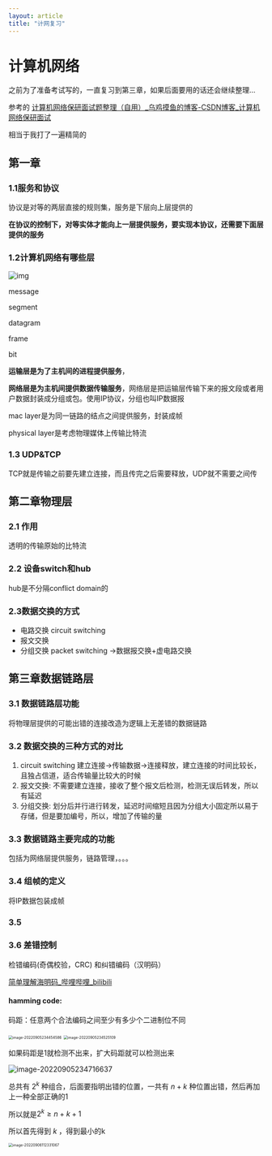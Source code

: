 ```yaml
---
layout: article
title: "计网复习"
---
```




# 计算机网络

之前为了准备考试写的，一直复习到第三章，如果后面要用的话还会继续整理...

参考的 [计算机网络保研面试题整理（自用）_乌鸡摸鱼的博客-CSDN博客_计算机网络保研面试](https://blog.csdn.net/m0_52571748/article/details/119513761)

相当于我打了一遍精简的

## 第一章

### 1.1服务和协议

协议是对等的两层直接的规则集，服务是下层向上层提供的

**在协议的控制下，对等实体才能向上一层提供服务，要实现本协议，还需要下面层提供的服务**

### 1.2计算机网络有哪些层

![img](https://xiaoqixiaowei.oss-cn-chengdu.aliyuncs.com/img_for_typora/f3001aaa9bee7072b3d9b7551f820d57.png)

message

segment

datagram

frame

bit

**运输层是为了主机间的进程提供服务**，

**网络层是为主机间提供数据传输服务**，网络层是把运输层传输下来的报文段或者用户数据封装成分组或包。使用IP协议，分组也叫IP数据报

mac layer是为同一链路的结点之间提供服务，封装成帧

physical layer是考虑物理媒体上传输比特流

### 1.3 UDP&TCP

TCP就是传输之前要先建立连接，而且传完之后需要释放，UDP就不需要之间传

## 第二章物理层

### 2.1 作用

透明的传输原始的比特流

### 2.2 设备switch和hub

hub是不分隔conflict domain的

### 2.3数据交换的方式

* 电路交换 circuit switching
* 报文交换 
* 分组交换 packet switching  ->数据报交换+虚电路交换

## 第三章数据链路层

### 3.1 数据链路层功能

将物理层提供的可能出错的连接改造为逻辑上无差错的数据链路

### 3.2 数据交换的三种方式的对比

1. circuit switching 建立连接->传输数据->连接释放，建立连接的时间比较长，且独占信道，适合传输量比较大的时候
2. 报文交换: 不需要建立连接，接收了整个报文后检测，检测无误后转发，所以有延迟
3. 分组交换: 划分后并行进行转发，延迟时间缩短且因为分组大小固定所以易于存储，但是要加编号，所以，增加了传输的量

### 3.3 数据链路主要完成的功能

包括为网络层提供服务，链路管理，。。。

### 3.4 组帧的定义

将IP数据包装成帧

### 3.5

### 3.6 差错控制

检错编码(奇偶校验，CRC) 和纠错编码（汉明码）

[简单理解海明码_哔哩哔哩_bilibili](https://www.bilibili.com/video/BV1wJ411B7jX/?spm_id_from=333.788.recommend_more_video.0&vd_source=3e442981b160c7da52731954b093accf)

#### hamming code:

码距：任意两个合法编码之间至少有多少个二进制位不同

<img src="https://xiaoqixiaowei.oss-cn-chengdu.aliyuncs.com/img_for_typora/image-20220905234454586.png" alt="image-20220905234454586" style="zoom:50%;" />

<img src="https://xiaoqixiaowei.oss-cn-chengdu.aliyuncs.com/img_for_typora/image-20220905234525109.png" alt="image-20220905234525109" style="zoom:50%;" />



如果码距是1就检测不出来，扩大码距就可以检测出来

![image-20220905234716637](https://xiaoqixiaowei.oss-cn-chengdu.aliyuncs.com/img_for_typora/image-20220905234716637.png)



总共有 $2^k$ 种组合，后面要指明出错的位置，一共有 $n+k$ 种位置出错，然后再加上一种全部正确的1

所以就是$2^k\geq n+k+1$

所以首先得到 $k$ ，得到最小的k

 <img src="https://xiaoqixiaowei.oss-cn-chengdu.aliyuncs.com/img_for_typora/image-20220906112331067.png" alt="image-20220906112331067" style="zoom:50%;" />

